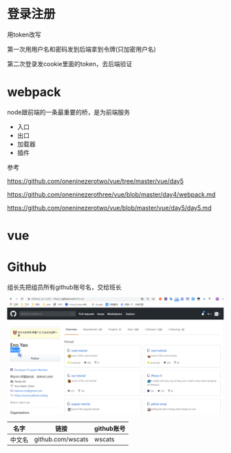 # 登录注册

用token改写

第一次用用户名和密码发到后端拿到令牌(只加密用户名)

第二次登录发cookie里面的token，去后端验证


# webpack

node跟前端的一条最重要的桥，是为前端服务

- 入口
- 出口
- 加载器
- 插件

参考

https://github.com/oneninezerotwo/vue/tree/master/vue/day5

https://github.com/oneninezerothree/vue/blob/master/day4/webpack.md

https://github.com/oneninezerotwo/vue/blob/master/vue/day5/day5.md


# vue

# Github

组长先把组员所有github账号名，交给班长

<img src="4.png">

|名字|链接|github账号|
|-|-|-|
|中文名|github.com/wscats|wscats|